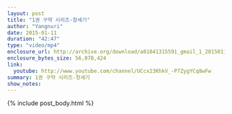 ```yaml
---
layout: post
title: "1권 구약 시리즈-창세기"
author: "Yangnuri"
date: 2015-01-11
duration: "42:47"
type: "video/mp4"
enclosure_url: http://archive.org/download/a01041315591_gmail_1_20150110/1%EA%B6%8C%20%EA%B5%AC%EC%95%BD%20%EC%8B%9C%EB%A6%AC%EC%A6%88-%EC%B0%BD%EC%84%B8%EA%B8%B0.mp4
enclosure_bytes_size: 56,070,424  
link:
  youtube: http://www.youtube.com/channel/UCcx23KhkV_-P7ZygYCq8wFw
summary: 1권 구약 시리즈-창세기
show_notes:
---
```


{% include post_body.html %}
